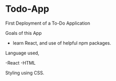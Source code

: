 # Todo-App

First Deployment of a To-Do Application

Goals of this App
- learn React, and use of helpful npm packages. 

Language used, 

-React
-HTML

Styling using CSS. 
